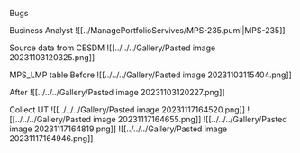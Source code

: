Bugs

Business Analyst
![[../ManagePortfolioServives/MPS-235.puml|MPS-235]]

Source data from CESDM
![[../../../Gallery/Pasted image 20231103120325.png]]

MPS_LMP table
Before
![[../../../Gallery/Pasted image 20231103115404.png]]

After
![[../../../Gallery/Pasted image 20231103120227.png]]


Collect UT
![[../../../Gallery/Pasted image 20231117164520.png]]
![[../../../Gallery/Pasted image 20231117164655.png]]
![[../../../Gallery/Pasted image 20231117164819.png]]
![[../../../Gallery/Pasted image 20231117164946.png]]